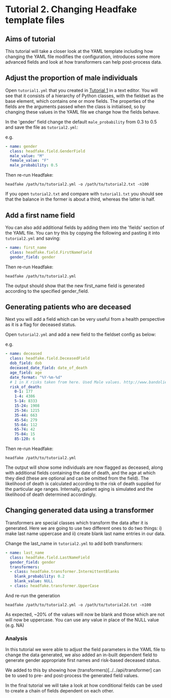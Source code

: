 # Tutorial 2. Changing Headfake template files

## Aims of tutorial
This tutorial will take a closer look at the YAML template including how changing the YAML file modifies the configuration, introduces some more advanced fields and look at how transformers can help post-process data.

## Adjust the proportion of male individuals
Open `tutorial1.yml` that you created in [Tutorial 1](tutorial1.md) in a text editor.
You will see that it consists of a hierarchy of Python classes, with the fieldset as the base element, which contains one or more fields. The properties of the fields are the arguments passed when the class is initialised, so by changing these values in the YAML file we change how the fields behave.

In the 'gender' field change the default `male_probability` from 0.3 to 0.5 and save the file as `tutorial2.yml`:

e.g.
```yaml
- name: gender
  class: headfake.field.GenderField
  male_value: "M"
  female_value: "F"
  male_probability: 0.5
```

Then re-run Headfake:
```
headfake /path/to/tutorial2.yml -o /path/to/tutorial2.txt -n100
```

If you open `tutorial2.txt` and compare with `tutorial1.txt` you should see that the balance in the former is about a third, whereas the latter is half.

## Add a first name field

You can also add additional fields by adding them into the 'fields' section of the YAML file.
You can try this by copying the following and pasting it into `tutorial2.yml` and saving:

```yaml
- name: first_name
  class: headfake.field.FirstNameField
  gender_field: gender
```

Then re-run Headfake:
```
headfake /path/to/tutorial2.yml
```

The output should show that the new first_name field is generated according to the specified gender_field.


## Generating patients who are deceased
Next you will add a field which can be very useful from a health perspective as it is a flag for deceased status.

Open `tutorial2.yml` and add a new field to the fieldset config as below:

e.g.
```yaml
- name: deceased
  class: headfake.field.DeceasedField
  dob_field: dob
  deceased_date_field: date_of_death
  age_field: age
  date_format: "%Y-%m-%d"
  # 1 in X risks taken from here. Used Male values. http://www.bandolier.org.uk/booth/Risk/dyingage.html
  risk_of_death:
	0-1: 177
	1-4: 4386
	5-14: 8333
	15-24: 1908
	25-34: 1215
	35-44: 663
	45-54: 279
	55-64: 112
	65-74: 42
	75-84: 15
	85-120: 6
```

Then re-run Headfake:
```
headfake /path/to/tutorial2.yml
```

The output will show some individuals are now flagged as deceased, along with additional fields containing the date of death, and the age at which they died (these are optional and can be omitted from the field). The likelihood of death is calculated according to the risk of death supplied for the particular age ranges. Internally, patient aging is simulated and the likelihood of death determined accordingly.


## Changing generated data using a transformer

Transformers are special classes which transform the data after it is generated. Here we are going to use two different ones to do two things: i) make last name uppercase and ii) create blank last name entries in our data.

Change the last_name in `tutorial2.yml` to add both transformers:

```yaml
- name: last_name
  class: headfake.field.LastNameField
  gender_field: gender
  transformers:
  - class: headfake.transformer.IntermittentBlanks
    blank_probability: 0.2
    blank_value: NULL
  - class: headfake.transformer.UpperCase
```

And re-run the generation
```
headfake /path/to/tutorial2.yml -o /path/to/tutorial2d.txt -n100
```

As expected, ~20% of the values will now be blank and those which are not will now be uppercase. You can use any value
in place of the NULL value (e.g. NA)


### Analysis
In this tutorial we were able to adjust the field parameters in the YAML file to change the data generated, we also
added an in-built dependent field to generate gender appropriate first names and risk-based deceased status.

We added to this by showing how (transformers)[../../api/transformer] can be to used to pre- and post-process the generated field values.

In the final tutorial we will take a look at how conditional fields can be used to create a chain of fields dependent on each other.

